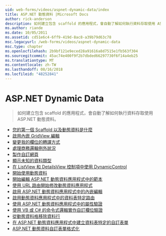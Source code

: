 ```yaml
---
uid: web-forms/videos/aspnet-dynamic-data/index
title: ASP.NET 動態資料 |Microsoft Docs
author: rick-anderson
description: 如何建立包含 scaffold 的應用程式，會自動了解如何執行資料存取使用 ASP.NET 動態資料。
ms.author: riande
ms.date: 10/05/2011
ms.assetid: cd51e6c4-6ff9-419d-8ac8-a39b79d63c78
msc.legacyurl: /web-forms/videos/aspnet-dynamic-data
msc.type: chapter
ms.openlocfilehash: 2b9bf121e9eced28a91616a8d7515e1fb563f304
ms.sourcegitcommit: 45ac74e400f9f2b7dbded66297730f6f14a4eb25
ms.translationtype: MT
ms.contentlocale: zh-TW
ms.lasthandoff: 08/16/2018
ms.locfileid: "48252841"
---
```

<a name="aspnet-dynamic-data"></a>ASP.NET Dynamic Data
====================
> 如何建立包含 scaffold 的應用程式，會自動了解如何執行資料存取使用 ASP.NET 動態資料。


- [您的第一個 Scaffold 以及動態資料是什麼](your-first-scaffold-and-what-is-dynamic-data.md)
- [啟用內嵌 GridView 編輯](how-do-i-enable-inline-gridview-editing.md)
- [變更我的欄位的轉譯方式](how-do-i-change-how-my-fields-render.md)
- [處理商務邏輯例外狀況](how-do-i-handle-business-logic-exceptions.md)
- [製作自訂網頁](how-do-i-make-custom-pages.md)
- [顯示未知的資料類型](how-do-i-display-unknown-datatypes.md)
- [在 ListView 和 DetailsView 控制項中使用 DynamicControl](how-do-i-use-a-dynamiccontrol-in-listview-and-detailsview-controls.md)
- [開始使用動態資料](getting-started-with-dynamic-data.md)
- [開始編輯 ASP.NET 動態資料應用程式中的範本](begin-editing-the-templates-in-aspnet-dynamic-data-applications.md)
- [使用 URL 路由開始修改動態資料應用程式](begin-modifying-dynamic-data-applications-with-url-routing.md)
- [啟用 ASP.NET 動態資料應用程式中的內嵌編輯](enable-in-line-editing-in-aspnet-dynamic-data-applications.md)
- [啟用動態資料應用程式中的資料表特定路由](how-to-enable-table-specific-routing-in-dynamic-data-applications.md)
- [使用 ASP.NET 動態資料應用程式中的屬性驗證](how-to-use-attribute-validation-in-aspnet-dynamic-data-applications.md)
- [使用 VB 或 C# 的命令式邏輯實作自訂欄位驗證](how-to-implement-custom-field-validation-with-imperative-logic-in-vb-or-c.md)
- [從動態資料格移除資料行](how-to-remove-columns-from-your-dynamicdata-data-grids.md)
- [在 ASP.NET 動態資料應用程式中建立資料表特定的自訂表單](how-to-create-table-specific-custom-forms-in-an-aspnet-dynamic-data-application.md)
- [ASP.NET 動態資料自訂表單格式化](aspnet-dynamic-data-custom-form-formatting.md)
